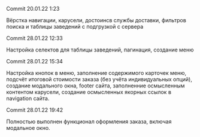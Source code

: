 Commit 20.01.22 1:23

Вёрстка навигации, карусели, достоинсв службы доставки, фильтров поиска и таблицы заведений с подгрузкой с сервера

Commit 28.01.22 12:33

Настройка селектов для таблицы заведений, пагинация, создание меню

Commit 28.01.22 15:34

Настройка кнопок в меню, заполнение содержимого карточек меню, подсчёт итоговой стоимости заказа (без учёта индивидуальных опций), создание модального окна, footer сайта, заполненние осмысленным контентом карусели, создание осмысленных якорных ссылок в navigation сайта.

Commit 28.01.22 19:42

Полностью выполнен функционал оформления заказа, включая модальное окно.
